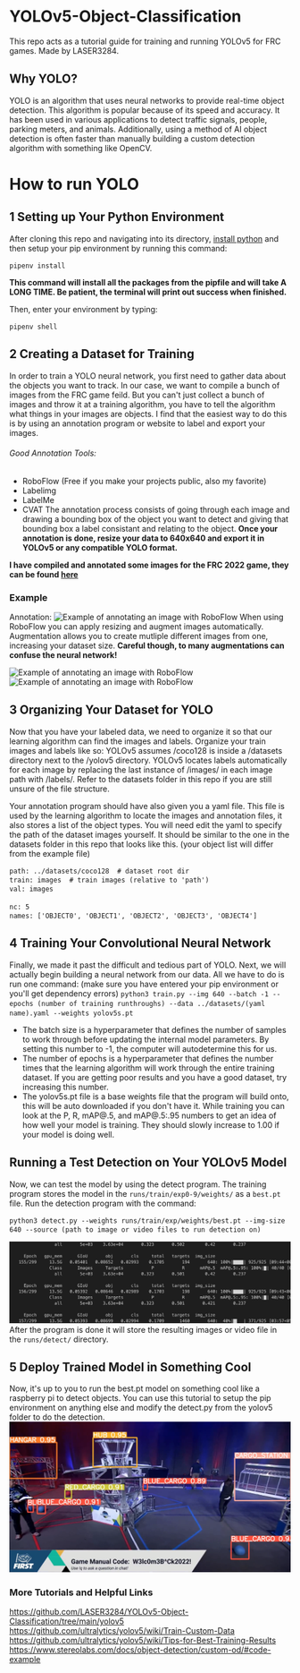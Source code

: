 # YOLOv5-Object-Classification
This repo acts as a tutorial guide for training and running YOLOv5 for FRC games. Made by LASER3284.

## Why YOLO?
YOLO is an algorithm that uses neural networks to provide real-time object detection. This algorithm is popular because of its speed and accuracy. It has been used in various applications to detect traffic signals, people, parking meters, and animals. Additionally, using a method of AI object detection is often faster than manually building a custom detection algorithm with something like OpenCV.

# How to run YOLO
## 1 Setting up Your Python Environment
After cloning this repo and navigating into its directory, [install python](https://www.python.org/downloads/) and then setup your pip environment by running this command:
```
pipenv install
```
**This command will install all the packages from the pipfile and will take A LONG TIME. Be patient, the terminal will print out success when finished.**

Then, enter your environment by typing:
```
pipenv shell
```

## 2 Creating a Dataset for Training
In order to train a YOLO neural network, you first need to gather data about the objects you want to track. In our case, we want to compile a bunch of images from the FRC game feild. But you can't just collect a bunch of images and throw it at a training algorithm, you have to tell the algorithm what things in your images are objects. I find that the easiest way to do this is by using an annotation program or website to label and export your images. 
   ###### Good Annotation Tools:
   - RoboFlow (Free if you make your projects public, also my favorite)
   - Labelimg
   - LabelMe
   - CVAT
The annotation process consists of going through each image and drawing a bounding box of the object you want to detect and giving that bounding box a label consistant and relating to the object. **Once your annotation is done, resize your data to 640x640 and export it in YOLOv5 or any compatible YOLO format.**

**I have compiled and annotated some images for the FRC 2022 game, they can be found [here](https://drive.google.com/drive/folders/1jMB4qO-iwuESWnIYX0BQRPlOYbCC2tI7?usp=sharing)**
### Example
  Annotation:
  ![Example of annotating an image with RoboFlow](https://miro.medium.com/max/1400/0*wApVYCGhdmAXSjuo)
  When using RoboFlow you can apply resizing and augment images automatically. Augmentation allows you to create mutliple different images from one, increasing your dataset size. **Careful though, to many augmentations can confuse the neural network!**
  
  ![Example of annotating an image with RoboFlow](https://miro.medium.com/max/500/1*w3BcUrZ4Y7xadXTIqklg9w.png)
  ![Example of annotating an image with RoboFlow](https://miro.medium.com/max/500/1*opfegllnoEDsA2T_NdZ3BQ.png)
  
## 3 Organizing Your Dataset for YOLO
Now that you have your labeled data, we need to organize it so that our learning algorithm can find the images and labels. Organize your train images and labels like so: YOLOv5 assumes /coco128 is inside a /datasets directory next to the /yolov5 directory. YOLOv5 locates labels automatically for each image by replacing the last instance of /images/ in each image path with /labels/. Refer to the datasets folder in this repo if you are still unsure of the file structure.

Your annotation program should have also given you a yaml file. This file is used by the learning algorithm to locate the images and annotation files, it also stores a list of the object types. You will need edit the yaml to specify the path of the dataset images yourself. It should be similar to the one in the datasets folder in this repo that looks like this. (your object list will differ from the example file)
```
path: ../datasets/coco128  # dataset root dir
train: images  # train images (relative to 'path')
val: images

nc: 5
names: ['OBJECT0', 'OBJECT1', 'OBJECT2', 'OBJECT3', 'OBJECT4']
```

## 4 Training Your Convolutional Neural Network
Finally, we made it past the difficult and tedious part of YOLO. Next, we will actually begin building a neural network from our data. All we have to do is run one command: (make sure you have entered your pip environment or you'll get dependency errors)
    ```
    python3 train.py --img 640 --batch -1 --epochs (number of training runthroughs) --data ../datasets/(yaml name).yaml --weights yolov5s.pt
    ```
- The batch size is a hyperparameter that defines the number of samples to work through before updating the internal model parameters. By setting this number to -1, the computer will autodetermine this for us.
- The number of epochs is a hyperparameter that defines the number times that the learning algorithm will work through the entire training dataset. If you are getting poor results and you have a good dataset, try increasing this number.
- The yolov5s.pt file is a base weights file that the program will build onto, this will be auto downloaded if you don't have it.
While training you can look at the P, R, mAP@.5, and mAP@.5:.95 numbers to get an idea of how well your model is training. They should slowly increase to 1.00 if your model is doing well.

## Running a Test Detection on Your YOLOv5 Model
Now, we can test the model by using the detect program. The training program stores the model in the ```runs/train/exp0-9/weights/``` as a ```best.pt``` file.
Run the detection program with the command:
```
python3 detect.py --weights runs/train/exp/weights/best.pt --img-size 640 --source (path to image or video files to run detection on)
```
![Example terminal output](https://github.com/LASER3284/YOLOv5-Object-Classification/blob/main/video%20splitter/Images/terminal.png)
After the program is done it will store the resulting images or video file in the ```runs/detect/``` directory.

## 5 Deploy Trained Model in Something Cool
Now, it's up to you to run the best.pt model on something cool like a raspberry pi to detect objects. You can use this tutorial to setup the pip environment on anything else and modify the detect.py from the yolov5 folder to do the detection.
![Example of detection](https://github.com/LASER3284/YOLOv5-Object-Classification/blob/main/video%20splitter/Images/demo.png)

### More Tutorials and Helpful Links
https://github.com/LASER3284/YOLOv5-Object-Classification/tree/main/yolov5
https://github.com/ultralytics/yolov5/wiki/Train-Custom-Data
https://github.com/ultralytics/yolov5/wiki/Tips-for-Best-Training-Results
https://www.stereolabs.com/docs/object-detection/custom-od/#code-example
